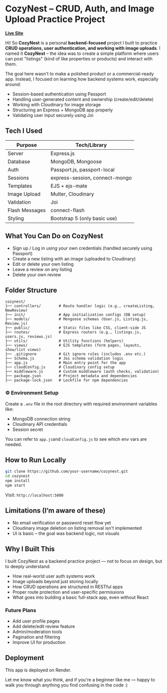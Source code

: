 
# CozyNest – CRUD, Auth, and Image Upload Practice Project

[**Live Site**]([https://cozynest-jd6g.onrender.com](https://cozynest-jd6g.onrender.com))

Hi! So **CozyNest** is a personal **backend-focused** project I built to practice **CRUD operations, user authentication, and working with image uploads**. I named it **CozyNest** – the idea was to create a simple platform where users can post "listings" (kind of like properties or products) and interact with them.

The goal here wasn't to make a polished product or a commercial-ready app. Instead, I focused on learning how backend systems work, especially around:

- Session-based authentication using Passport
- Handling user-generated content and ownership (create/edit/delete)
- Working with Cloudinary for image storage
- Structuring an Express + MongoDB app properly
- Validating user input securely using Joi

## Tech I Used

| Purpose           | Tech/Library                |
|-------------------|-----------------------------|
| Server            | Express.js                  |
| Database          | MongoDB, Mongoose           |
| Auth              | Passport.js, passport-local |
| Sessions          | express-session, connect-mongo |
| Templates         | EJS + ejs-mate              |
| Image Upload      | Multer, Cloudinary          |
| Validation        | Joi                          |
| Flash Messages    | connect-flash               |
| Styling           | Bootstrap 5 (only basic use)|

## What You Can Do on CozyNest

- Sign up / Log in using your own credentials (handled securely using Passport)
- Create a new listing with an image (uploaded to Cloudinary)
- Edit or delete your own listing
- Leave a review on any listing
- Delete your own review

## Folder Structure

```
cozynest/
├── controllers/        # Route handler logic (e.g., createListing, NewReview)
├── init/               # App initialization configs (DB setup)
├── models/             # Mongoose schemas (User.js, Listing.js, Review.js)
├── public/             # Static files like CSS, client-side JS
├── routes/             # Express routers (e.g., listings.js, users.js, reviews.js)
├── utils/              # Utility functions (helpers)
├── views/              # EJS templates (form pages, layouts, show/list views)
├── .gitignore          # Git ignore rules (includes .env etc.)
├── Schema.js           # Joi schema validation logic
├── app.js              # Main entry point for the app
├── cloudConfig.js      # Cloudinary config setup
├── middleware.js       # Custom middleware (auth checks, validation)
├── package.json        # Project metadata and dependencies
├── package-lock.json   # Lockfile for npm dependencies
```
### ⚙️ Environment Setup

Create a `.env` file in the root directory with required environment variables like:

- MongoDB connection string
- Cloudinary API credentials
- Session secret

You can refer to `app.js`and `cloudConfig.js` to see which env vars are needed.

## How to Run Locally

```bash
git clone https://github.com/your-username/cozynest.git
cd cozynest
npm install
npm start
```

Visit: `http://localhost:5000`

## Limitations (I’m aware of these)

- No email verification or password reset flow yet
- Cloudinary image deletion on listing removal isn't implemented
- UI is basic – the goal was backend logic, not visuals

## Why I Built This

I built CozyNest as a backend practice project — not to focus on design, but to deeply understand:

- How real-world user auth systems work
- Image uploads beyond just storing locally
- How CRUD operations are structured in RESTful apps
- Proper route protection and user-specific permissions
- What goes into building a basic full-stack app, even without React

### Future Plans

* Add user profile pages
* Add delete/edit review feature
* Admin/moderation tools
* Pagination and filtering
* Improve UI for production
  
## Deployment
This app is deployed on Render.

Let me know what you think, and if you're a beginner like me — happy to walk you through anything you find confusing in the code :)
